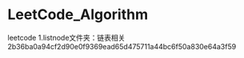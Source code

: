 # LeetCode_Algorithm
leetcode
1.listnode文件夹：链表相关
2b36ba0a94cf2d90e0f9369ead65d475711a44bc6f50a830e64a3f59